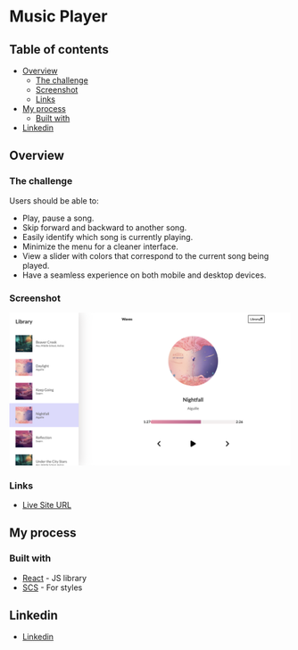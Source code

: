 
# Music Player

## Table of contents

- [Overview](#overview)
  - [The challenge](#the-challenge)
  - [Screenshot](#screenshot)
  - [Links](#links)
- [My process](#my-process)
  - [Built with](#built-with)
- [Linkedin](#linkedin)


## Overview

### The challenge

Users should be able to:

- Play, pause a song.
- Skip forward and backward to another song.
- Easily identify which song is currently playing.
- Minimize the menu for a cleaner interface.
- View a slider with colors that correspond to the current song being played.
- Have a seamless experience on both mobile and desktop devices.

### Screenshot

![screen_shoot.png](screen_shoot.png)

### Links

- [Live Site URL](https://main--cc-music-app.netlify.app/)

## My process

### Built with

- [React](https://reactjs.org/) - JS library
- [SCS](https://sass-lang.com/) - For styles

## Linkedin
- [Linkedin]([https://www.twitter.com/yourusername](https://www.linkedin.com/in/camillecalas/))


